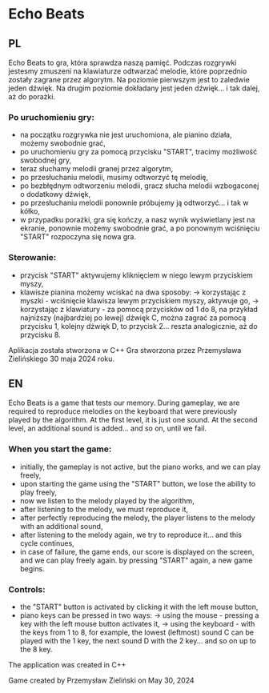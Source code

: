 # Echo Beats


## PL
Echo Beats to gra, która sprawdza naszą pamięć. Podczas rozgrywki jestesmy zmuszeni na klawiaturze odtwarzać melodie, które poprzednio zostały zagrane przez algorytm. Na poziomie pierwszym jest to zaledwie jeden dźwięk. Na drugim poziomie dokładany jest jeden dźwięk... i tak dalej, aż do porażki.

### Po uruchomieniu gry:
- na początku rozgrywka nie jest uruchomiona, ale pianino działa, możemy swobodnie grać,
- po uruchomieniu gry za pomocą przycisku "START", tracimy możliwość swobodnej gry,
- teraz słuchamy melodii granej przez algorytm,
- po przesłuchaniu melodii, musimy odtworzyć tę melodię,
- po bezbłędnym odtworzeniu melodii, gracz słucha melodii wzbogaconej o dodatkowy dźwięk,
- po przesłuchaniu melodii ponownie próbujemy ją odtworzyć... i tak w kółko,
- w przypadku porażki, gra się kończy, a nasz wynik wyświetlany jest na ekranie, ponownie możemy swobodnie grać, a po ponownym wciśnięciu "START" rozpoczyna się nowa gra.

### Sterowanie:
- przycisk "START" aktywujemy kliknięciem w niego lewym przyciskiem myszy,
- klawisze pianina możemy wciskać na dwa sposoby:
    -> korzystając z myszki - wciśnięcie klawisza lewym przyciskiem myszy, aktywuje go,
    -> korzystając z klawiatury - za pomocą przycisków od 1 do 8, na przykład najniższy (najbardziej po lewej) dźwięk C, można zagrać za pomocą przycisku 1, kolejny dźwięk D, to przycisk 2... reszta analogicznie, aż do przycisku 8.


Aplikacja została stworzona w C++
Gra stworzona przez Przemysława Zielińskiego 30 maja 2024 roku.


## EN
Echo Beats is a game that tests our memory. During gameplay, we are required to reproduce melodies on the keyboard that were previously played by the algorithm. At the first level, it is just one sound. At the second level, an additional sound is added... and so on, until we fail.

### When you start the game:
- initially, the gameplay is not active, but the piano works, and we can play freely,
- upon starting the game using the "START" button, we lose the ability to play freely,
- now we listen to the melody played by the algorithm,
- after listening to the melody, we must reproduce it,
- after perfectly reproducing the melody, the player listens to the melody with an additional sound,
- after listening to the melody again, we try to reproduce it... and this cycle continues,
- in case of failure, the game ends, our score is displayed on the screen, and we can play freely again. by pressing "START" again, a new game begins.

### Controls:
- the "START" button is activated by clicking it with the left mouse button,
- piano keys can be pressed in two ways:
    -> using the mouse - pressing a key with the left mouse button activates it,
    -> using the keyboard - with the keys from 1 to 8, for example, the lowest (leftmost) sound C can be played with the 1 key, the next sound D with the 2 key... and so on up to the 8 key.


The application was created in C++

Game created by Przemysław Zieliński on May 30, 2024
